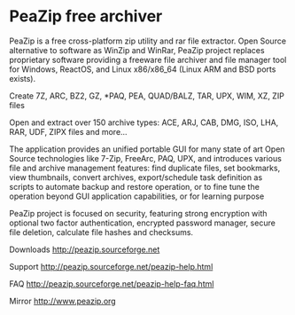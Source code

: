 PeaZip free archiver
======

PeaZip is a free cross-platform zip utility and rar file extractor.
Open Source alternative to software as WinZip and WinRar, PeaZip project replaces proprietary software providing a freeware file archiver and file manager tool for Windows, ReactOS, and Linux x86/x86_64 (Linux ARM and BSD ports exists).

Create 7Z, ARC, BZ2, GZ, *PAQ, PEA, QUAD/BALZ, TAR, UPX, WIM, XZ, ZIP files

Open and extract over 150 archive types: ACE, ARJ, CAB, DMG, ISO, LHA, RAR, UDF, ZIPX files and more...

The application provides an unified portable GUI for many state of art Open Source technologies like 7-Zip, FreeArc, PAQ, UPX, and introduces various file and archive management features: find duplicate files, set bookmarks, view thumbnails, convert archives, export/schedule task definition as scripts to automate backup and restore operation, or to fine tune the operation beyond GUI application capabilities, or for learning purpose

PeaZip project is focused on security, featuring strong encryption with optional two factor authentication, encrypted password manager, secure file deletion, calculate file hashes and checksums.

Downloads http://peazip.sourceforge.net

Support http://peazip.sourceforge.net/peazip-help.html

FAQ http://peazip.sourceforge.net/peazip-help-faq.html

Mirror http://www.peazip.org

